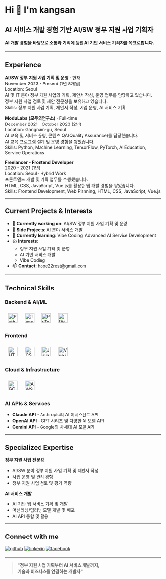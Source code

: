 # Hi 👋 I'm kangsan
## AI 서비스 개발 경험 기반 AI/SW 정부 지원 사업 기획자
#### AI 개발 경험을 바탕으로 소통과 기획에 능한 AI 기반 서비스 기획자를 목표로합니다.

---

## Experience

**AI/SW 정부 지원 사업 기획 및 운영** · 현재 <br>
November 2023 - Present (1년 8개월) <br>
Location: Seoul <br>
AI 및 IT 분야 정부 지원 사업의 기획, 제안서 작성, 운영 업무를 담당하고 있습니다. <br>
정부 지원 사업 검토 및 제안 전문성을 보유하고 있습니다. <br>
Skills: 정부 지원 사업 기획, 제안서 작성, 사업 운영, AI 서비스 기획

**ModuLabs (모두의연구소)** · Full-time <br>
December 2021 - October 2023 (2년) <br>
Location: Gangnam-gu, Seoul <br>
AI 교육 및 서비스 운영, 콘텐츠 QA(Quality Assurance)를 담당했습니다. <br>
AI 교육 프로그램 설계 및 운영 경험을 쌓았습니다. <br>
Skills: Python, Machine Learning, TensorFlow, PyTorch, AI Education, Service Operations

**Freelancer - Frontend Developer** <br>
2020 - 2021 (1년) <br>
Location: Seoul · Hybrid Work <br>
프론트엔드 개발 및 기획 업무를 수행했습니다. <br>
HTML, CSS, JavaScript, Vue.js를 활용한 웹 개발 경험을 쌓았습니다. <br>
Skills: Frontend Development, Web Planning, HTML, CSS, JavaScript, Vue.js

---

## Current Projects & Interests

- 🔭 **Currently working on**: AI/SW 정부 지원 사업 기획 및 운영
- 🚀 **Side Projects**: AI 분야 서비스 개발
- 🌱 **Currently learning**: Vibe Coding, Advanced AI Service Development
- 👍 **Interests**: 
  - 정부 지원 사업 기획 및 운영
  - AI 기반 서비스 개발
  - Vibe Coding
- 📫 **Contact**: hope22rest@gmail.com

---

## Technical Skills

### Backend & AI/ML
<div align="left">
<a href="https://www.python.org/" target="_blank"><img style="margin: 10px" src="https://profilinator.rishav.dev/skills-assets/python-original.svg" alt="Python" height="30" /></a>
<a href="https://www.tensorflow.org/" target="_blank"><img style="margin: 10px" src="https://profilinator.rishav.dev/skills-assets/tensorflow-icon.svg" alt="TensorFlow" height="30" /></a>
<a href="https://pytorch.org/" target="_blank"><img style="margin: 10px" src="https://profilinator.rishav.dev/skills-assets/pytorch-icon.svg" alt="PyTorch" height="30" /></a>
<a href="https://www.djangoproject.com/" target="_blank"><img style="margin: 10px" src="https://profilinator.rishav.dev/skills-assets/django-original.svg" alt="Django" height="30" /></a>
</div>

### Frontend
<div align="left">
<a href="https://en.wikipedia.org/wiki/HTML5" target="_blank"><img style="margin: 10px" src="https://profilinator.rishav.dev/skills-assets/html5-original-wordmark.svg" alt="HTML5" height="30" /></a>
<a href="https://www.w3schools.com/css/" target="_blank"><img style="margin: 10px" src="https://profilinator.rishav.dev/skills-assets/css3-original-wordmark.svg" alt="CSS3" height="30" /></a>
<a href="https://www.javascript.com/" target="_blank"><img style="margin: 10px" src="https://profilinator.rishav.dev/skills-assets/javascript-original.svg" alt="JavaScript" height="30" /></a>
<a href="https://vuejs.org/" target="_blank"><img style="margin: 10px" src="https://profilinator.rishav.dev/skills-assets/vuejs-original-wordmark.svg" alt="Vue.js" height="30" /></a>
</div>

### Cloud & Infrastructure
<div align="left">
<a href="https://cloud.google.com/" target="_blank"><img style="margin: 10px" src="https://profilinator.rishav.dev/skills-assets/google_cloud-icon.svg" alt="GCP" height="30" /></a>
<a href="https://aws.amazon.com/" target="_blank"><img style="margin: 10px" src="https://profilinator.rishav.dev/skills-assets/amazonwebservices-original-wordmark.svg" alt="AWS" height="30" /></a>
</div>

### AI APIs & Services
- **Claude API** - Anthropic의 AI 어시스턴트 API
- **OpenAI API** - GPT 시리즈 및 다양한 AI 모델 API
- **Gemini API** - Google의 차세대 AI 모델 API

---

## Specialized Expertise

**정부 지원 사업 전문성**
- AI/SW 분야 정부 지원 사업 기획 및 제안서 작성
- 사업 운영 및 관리 경험
- 정부 지원 사업 검토 및 평가 역량

**AI 서비스 개발**
- AI 기반 웹 서비스 기획 및 개발
- 머신러닝/딥러닝 모델 개발 및 배포
- AI API 통합 및 활용

---

## Connect with me

<a href="https://github.com/hope2rest" target="_blank">
<img src=https://img.shields.io/badge/github-%2324292e.svg?&style=for-the-badge&logo=github&logoColor=white alt=github style="margin-bottom: 5px;" /></a>
<a href="https://www.linkedin.com/in/hope22rest/" target="_blank">
<img src=https://img.shields.io/badge/linkedin-%231E77B5.svg?&style=for-the-badge&logo=linkedin&logoColor=white alt=linkedin style="margin-bottom: 5px;" /></a>
<a href="https://www.facebook.com/profile.php?id=61550647994661" target="_blank">
<img src=https://img.shields.io/badge/facebook-%232E87FB.svg?&style=for-the-badge&logo=facebook&logoColor=white alt=facebook style="margin-bottom: 5px;" /></a>

---

> **"정부 지원 사업 기획부터 AI 서비스 개발까지, <br>
> 기술과 비즈니스를 연결하는 개발자"**
